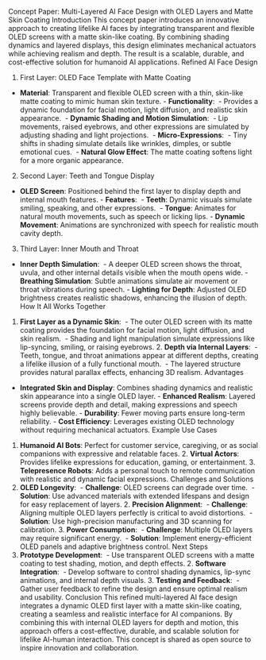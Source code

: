 Concept Paper: Multi-Layered AI Face Design with OLED Layers and Matte Skin Coating
Introduction
This concept paper introduces an innovative approach to creating lifelike AI faces by integrating transparent and flexible OLED screens with a matte skin-like coating. By combining shading dynamics and layered displays, this design eliminates mechanical actuators while achieving realism and depth. The result is a scalable, durable, and cost-effective solution for humanoid AI applications.
Refined AI Face Design
1. First Layer: OLED Face Template with Matte Coating
- **Material**: Transparent and flexible OLED screen with a thin, skin-like matte coating to mimic human skin texture. - **Functionality**:   - Provides a dynamic foundation for facial motion, light diffusion, and realistic skin appearance.   - **Dynamic Shading and Motion Simulation**:     - Lip movements, raised eyebrows, and other expressions are simulated by adjusting shading and light projections.   - **Micro-Expressions**:     - Tiny shifts in shading simulate details like wrinkles, dimples, or subtle emotional cues.   - **Natural Glow Effect**: The matte coating softens light for a more organic appearance.
2. Second Layer: Teeth and Tongue Display
- **OLED Screen**: Positioned behind the first layer to display depth and internal mouth features. - **Features**:   - **Teeth**: Dynamic visuals simulate smiling, speaking, and other expressions.   - **Tongue**: Animates for natural mouth movements, such as speech or licking lips. - **Dynamic Movement**: Animations are synchronized with speech for realistic mouth cavity depth.
3. Third Layer: Inner Mouth and Throat
- **Inner Depth Simulation**:   - A deeper OLED screen shows the throat, uvula, and other internal details visible when the mouth opens wide. - **Breathing Simulation**: Subtle animations simulate air movement or throat vibrations during speech. - **Lighting for Depth**: Adjusted OLED brightness creates realistic shadows, enhancing the illusion of depth.
How It All Works Together
1. **First Layer as a Dynamic Skin**:    - The outer OLED screen with its matte coating provides the foundation for facial motion, light diffusion, and skin realism.    - Shading and light manipulation simulate expressions like lip-syncing, smiling, or raising eyebrows. 2. **Depth via Internal Layers**:    - Teeth, tongue, and throat animations appear at different depths, creating a lifelike illusion of a fully functional mouth.    - The layered structure provides natural parallax effects, enhancing 3D realism.
Advantages
- **Integrated Skin and Display**: Combines shading dynamics and realistic skin appearance into a single OLED layer. - **Enhanced Realism**: Layered screens provide depth and detail, making expressions and speech highly believable. - **Durability**: Fewer moving parts ensure long-term reliability. - **Cost Efficiency**: Leverages existing OLED technology without requiring mechanical actuators.
Example Use Cases
1. **Humanoid AI Bots**: Perfect for customer service, caregiving, or as social companions with expressive and relatable faces. 2. **Virtual Actors**: Provides lifelike expressions for education, gaming, or entertainment. 3. **Telepresence Robots**: Adds a personal touch to remote communication with realistic and dynamic facial expressions.
Challenges and Solutions
1. **OLED Longevity**:    - **Challenge**: OLED screens can degrade over time.    - **Solution**: Use advanced materials with extended lifespans and design for easy replacement of layers. 2. **Precision Alignment**:    - **Challenge**: Aligning multiple OLED layers perfectly is critical to avoid distortions.    - **Solution**: Use high-precision manufacturing and 3D scanning for calibration. 3. **Power Consumption**:    - **Challenge**: Multiple OLED layers may require significant energy.    - **Solution**: Implement energy-efficient OLED panels and adaptive brightness control.
Next Steps
1. **Prototype Development**:    - Use transparent OLED screens with a matte coating to test shading, motion, and depth effects. 2. **Software Integration**:    - Develop software to control shading dynamics, lip-sync animations, and internal depth visuals. 3. **Testing and Feedback**:    - Gather user feedback to refine the design and ensure optimal realism and usability.
Conclusion
This refined multi-layered AI face design integrates a dynamic OLED first layer with a matte skin-like coating, creating a seamless and realistic interface for AI companions. By combining this with internal OLED layers for depth and motion, this approach offers a cost-effective, durable, and scalable solution for lifelike AI-human interaction. This concept is shared as open source to inspire innovation and collaboration.
